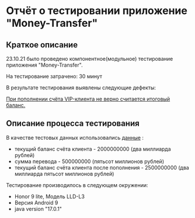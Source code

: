 # Отчёт о тестировании приложение "Money-Transfer"

## Краткое описание

23.10.21 было проведено компонентное(модульное) тестирование приложения "Money-Transfer".

На тестирование затрачено: 30 минут

В результате тестирования выявлены следующие дефекты:

[При пополнении счёта VIP-клиента не верно считается итоговый баланс.](https://github.com/Nikolay-Potapov/Money-Transfer/issues/1)

## Описание процесса тестирования

В качестве тестовых данных использовались [данные](https://github.com/netology-code/javaqa-homeworks/blob/master/intro/MERGED.md) :
* текущий баланс счёта клиента - 2000000000 (два миллиарда рублей)
* сумма перевода - 500000000 (пятьсот миллионов рублей)
* текущий баланс счёта клиента после пополнения - 2500000000 (два миллиарда пятьсот миллионов рублей)

Тестирование производилось в следующем окружении:
* Honor 9 lite, Модель LLD-L3
* Версия Android 9
* java version "17.0.1"
